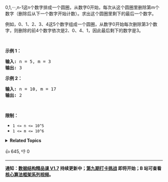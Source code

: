 <p>0,1,···,n-1这n个数字排成一个圆圈，从数字0开始，每次从这个圆圈里删除第m个数字（删除后从下一个数字开始计数）。求出这个圆圈里剩下的最后一个数字。</p>

<p>例如，0、1、2、3、4这5个数字组成一个圆圈，从数字0开始每次删除第3个数字，则删除的前4个数字依次是2、0、4、1，因此最后剩下的数字是3。</p>

<p> </p>

<p><strong>示例 1：</strong></p>

<pre>
<strong>输入:</strong> n = 5, m = 3
<strong>输出: </strong>3
</pre>

<p><strong>示例 2：</strong></p>

<pre>
<strong>输入:</strong> n = 10, m = 17
<strong>输出: </strong>2
</pre>

<p> </p>

<p><strong>限制：</strong></p>

<ul>
	<li><code>1 <= n <= 10^5</code></li>
	<li><code>1 <= m <= 10^6</code></li>
</ul>
<details><summary><strong>Related Topics</strong></summary>递归 | 数学</details><br>

<div>👍 645, 👎 0</div>

<div id="labuladong"><hr>

**通知：[数据结构精品课 V1.7](https://aep.h5.xeknow.com/s/1XJHEO) 持续更新中；[第九期打卡挑战](https://aep.h5.xeknow.com/s/3SlWbp) 即将开始；B 站可查看 [核心算法框架系列视频](https://space.bilibili.com/14089380/channel/series)。**

</div>



